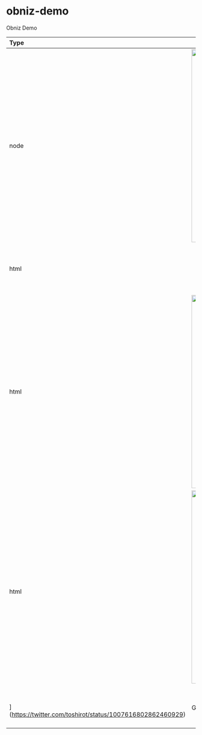 # obniz-demo
Obniz Demo



| Type | Img/Tweet | Link |
|:---|:---:|:---|
|node|<img width=512 src="https://pbs.twimg.com/media/Df0y3GNUcAALs1M.jpg"  title="自分のサーバーから Node.js で obniz に Hello Obniz!">|自分のサーバーから Node.js で obniz に Hello Obniz!<br>Github: https://github.com/toshirot/obniz-demo/tree/master/demo-node/hello<br>Qiita: https://qiita.com/toshirot/items/0222ef1f494b21060134|
|html|[Tweet(動画)](https://twitter.com/toshirot/status/1006487050692935680) |ccchart-v1.12.090にObniz のリアルタイムチャート描画を暫定実装してみた<br>Github: https://github.com/toshirot/obniz-demo/tree/master/demo-html/ccchart-realtime<br>Qiita: https://qiita.com/toshirot/items/01afe0352aac9bbb6797|
|html|<img width=512 src="https://pbs.twimg.com/media/DfV5l8wV4AA4rYr.jpg" title="Obniz の ディスプレイに ccchart で描いてみる">| Obniz の ディスプレイに ccchart で描いてみる<br>Github: https://github.com/toshirot/obniz-demo/tree/master/demo-html/ccchart-static <br>Qiita: https://qiita.com/toshirot/items/ca8d4d3748ef55c4b912|
|html|<img width=512 src="https://ccchart.org/test/obniz/img/clock.png"  title="Obnizのディスプレイにアナログ時計を表示してみる">[Tweet(動画)
](https://twitter.com/toshirot/status/1007616802862460929)|Obnizのディスプレイにアナログ時計を表示してみる<br>Github: https://github.com/toshirot/obniz-demo/tree/master/demo-html/canvas-clock<br>Qiita: https://qiita.com/toshirot/items/43527d63d5a1b9bd8032|




